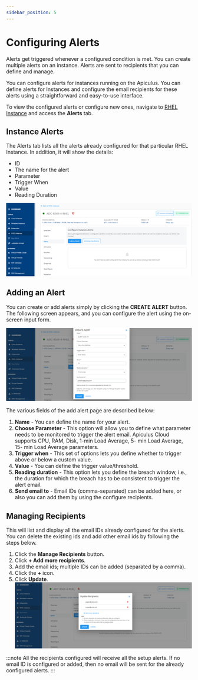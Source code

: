 ```yaml
---
sidebar_position: 5
---
```

# Configuring Alerts 

Alerts get triggered whenever a configured condition is met. You can create multiple alerts on an instance. Alerts are sent to recipients that you can define and manage.

You can configure alerts for instances running on the Apiculus. You can define alerts for Instances and configure the email recipients for these alerts using a straightforward and easy-to-use interface.

To view the configured alerts or configure new ones, navigate to [RHEL Instance](AboutRHELInstances.md) and access the **Alerts** tab.
## Instance Alerts

The Alerts tab lists all the alerts already configured for that particular RHEL Instance. In addition, it will show the details:
- ID
- The name for the alert
- Parameter
- Trigger When
- Value
- Reading Duration

![Configuring Alerts on RHEL Instances](img/ConfiguringAlerts1.png)

## Adding an Alert

You can create or add alerts simply by clicking the **CREATE ALERT** button. The following screen appears, and you can configure the alert using the on-screen input form.

![Configuring Alerts on Linux Instances](img/ConfiguringAlerts2.png)

The various fields of the add alert page are described below:

1. **Name** - You can define the name for your alert.
2. **Choose Parameter** - This option will allow you to define what parameter needs to be monitored to trigger the alert email. Apiculus Cloud supports CPU, RAM, Disk, 1-min Load Average, 5- min Load Average, 15- min Load Average parameters.
3. **Trigger when** - This set of options lets you define whether to trigger above or below a custom value.
4. **Value** - You can define the trigger value/threshold.
5. **Reading duration** - This option lets you define the breach window, i.e., the duration for which the breach has to be consistent to trigger the alert email.
6. **Send email to** - Email IDs (comma-separated) can be added here, or also you can add them by using the configure recipients.

## Managing Recipients

This will list and display all the email IDs already configured for the alerts. You can delete the existing ids and add other email ids by following the steps below.

1. Click the **Manage Recipients** button.
2. Click **+ Add more recipients**.
3. Add the email ids; multiple IDs can be added (separated by a comma).
4. Click the **+** icon.
5. Click **Update**.
![Configuring Alerts on Linux Instances](img/ConfiguringAlerts3.png)

:::note
All the recipients configured will receive all the setup alerts. If no email ID is configured or added, then no email will be sent for the already configured alerts.
:::




